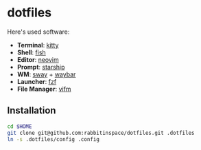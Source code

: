 # dotfiles

Here's used software:

- **Terminal**: [kitty](https://sw.kovidgoyal.net/kitty/)
- **Shell**: [fish](https://fishshell.com/)
- **Editor**: [neovim](https://neovim.io/)
- **Prompt**: [starship](https://starship.rs/)
- **WM**: [sway](https://swaywm.org/) + [waybar](https://github.com/Alexays/Waybar)
- **Launcher**: [fzf](https://github.com/junegunn/fzf)
- **File Manager**: [vifm](https://vifm.info/)

## Installation

```bash
cd $HOME
git clone git@github.com:rabbitinspace/dotfiles.git .dotfiles
ln -s .dotfiles/config .config
```
